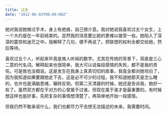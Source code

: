 ```yaml
---
title: 过去
date: "2012-06-03T00:00:00Z"
---
```


她对我说她做过手术，身上有疤痕，自己很介意。我对她说我喜欢过五个女生，上一个大约是在一年前结束的。显然我的消息要比她的更难以接受一些。她陷入了深深的震惊和迷茫之中。我解释了几句，便不再说了。把联想的权利全都交给她，然后等待。

喜欢过五个人，听起来毕竟是耸人听闻的数字。尤其在传统的背景下，简直是三心二意的代名词。解释起来也很简单，我大可以说每段感情的失败，都不是我的责任。可是我也没细说。这是发生在我身上真真切切的故事，我竟全都对她坦白了，因为我知道如果要跟她走下去，这是必不可少的过程。我不知道她那天是怎么睡的，也许也是满脑思绪，辗转反侧。但第二天清晨的时候，她还是告诉我，她好一些了。虽然双方都在乎对方的心曾属于过谁，但现在属于谁才是最重要的。有时候想这样也是好事，先把复杂的事情想清楚了，再简单地开始一段感情。

但我仍然不敢承诺什么，我们也都尽力不去想无法描述的未来。我需要时间。

